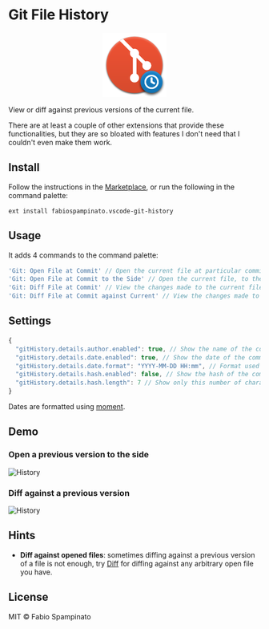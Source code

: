 # Git File History

<p align="center">
	<img src="https://raw.githubusercontent.com/fabiospampinato/vscode-git-history/master/resources/logo-128x128.png" alt="Logo">
</p>

View or diff against previous versions of the current file.

There are at least a couple of other extensions that provide these functionalities, but they are so bloated with features I don't need that I couldn't even make them work.

## Install

Follow the instructions in the [Marketplace](https://marketplace.visualstudio.com/items?itemName=fabiospampinato.vscode-git-history), or run the following in the command palette:

```shell
ext install fabiospampinato.vscode-git-history
```

## Usage

It adds 4 commands to the command palette:

```js
'Git: Open File at Commit' // Open the current file at particular commit in time
'Git: Open File at Commit to the Side' // Open the current file, to the side, at particular commit in time
'Git: Diff File at Commit' // View the changes made to the current file in a particular commit in time
'Git: Diff File at Commit against Current' // View the changes made to the current file between now and a particular commit in time
```

## Settings

```js
{
  "gitHistory.details.author.enabled": true, // Show the name of the commit's author
  "gitHistory.details.date.enabled": true, // Show the date of the commit
  "gitHistory.details.date.format": "YYYY-MM-DD HH:mm", // Format used for displaying the date
  "gitHistory.details.hash.enabled": false, // Show the hash of the commit
  "gitHistory.details.hash.length": 7 // Show only this number of characters from the end of the hash
}
```

Dates are formatted using [moment](https://momentjs.com/docs/#/displaying/format/).

## Demo

### Open a previous version to the side

![History](resources/demo/history.gif)

### Diff against a previous version

![History](resources/demo/diff.gif)

## Hints

- **Diff against opened files**: sometimes diffing against a previous version of a file is not enough, try [Diff](https://marketplace.visualstudio.com/items?itemName=fabiospampinato.vscode-diff) for diffing against any arbitrary open file you have.

## License

MIT © Fabio Spampinato
